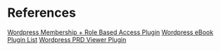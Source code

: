 # References
[Wordpress Membership + Role Based Access Plugin](https://wordpress.com/plugins/members)
[Wordpress eBook Plugin List](https://www.isitwp.com/best-ebook-plugins-for-wordpress/)
[Wordpress PRD Viewer Plugin](https://wordpress.org/plugins/embed-pdf-viewer/)

